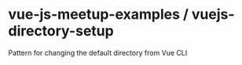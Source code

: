# vue-js-meetup-examples / vuejs-directory-setup
Pattern for changing the default directory from Vue CLI

